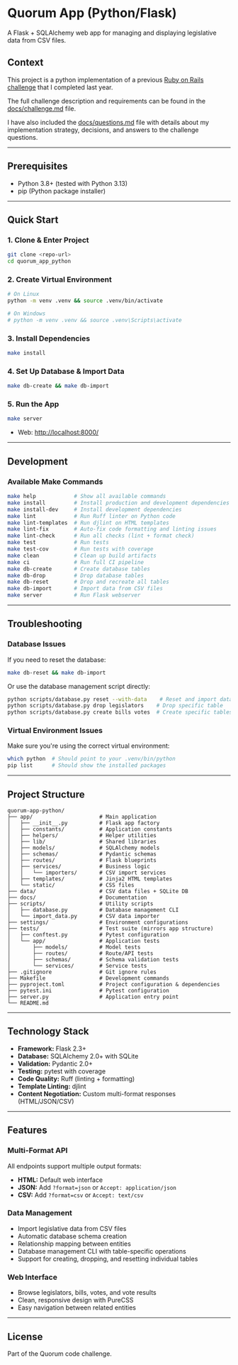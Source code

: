 # Quorum App (Python/Flask)

A Flask + SQLAlchemy web app for managing and displaying legislative data from CSV files. 

## Context

This project is a python implementation of a previous [Ruby on Rails challenge](https://github.com/w-osilva/quorum-app) that I completed last year. 

The full challenge description and requirements can be found in the [docs/challenge.md](docs/challenge.md) file.

I have also included the [docs/questions.md](docs/questions.md) file with details about my implementation strategy, decisions, and answers to the challenge questions.

---

## Prerequisites

- Python 3.8+ (tested with Python 3.13)
- pip (Python package installer)

---

## Quick Start

### 1. Clone & Enter Project

```bash
git clone <repo-url>
cd quorum_app_python
```

### 2. Create Virtual Environment

```bash
# On Linux
python -m venv .venv && source .venv/bin/activate

# On Windows
# python -m venv .venv && source .venv\Scripts\activate
```

### 3. Install Dependencies

```bash
make install
```

### 4. Set Up Database & Import Data

```bash
make db-create && make db-import
```

### 5. Run the App

```bash
make server
```

- Web: [http://localhost:8000/](http://localhost:8000/)

---

## Development

### Available Make Commands

```bash
make help            # Show all available commands
make install         # Install production and development dependencies
make install-dev     # Install development dependencies
make lint            # Run Ruff linter on Python code
make lint-templates  # Run djlint on HTML templates
make lint-fix        # Auto-fix code formatting and linting issues
make lint-check      # Run all checks (lint + format check)
make test            # Run tests
make test-cov        # Run tests with coverage
make clean           # Clean up build artifacts
make ci              # Run full CI pipeline
make db-create       # Create database tables
make db-drop         # Drop database tables
make db-reset        # Drop and recreate all tables
make db-import       # Import data from CSV files
make server          # Run Flask webserver   
```

---

## Troubleshooting

### Database Issues
If you need to reset the database:
```bash
make db-reset && make db-import
```

Or use the database management script directly:
```bash
python scripts/database.py reset --with-data    # Reset and import data in one command
python scripts/database.py drop legislators    # Drop specific table
python scripts/database.py create bills votes  # Create specific tables
```

### Virtual Environment Issues
Make sure you're using the correct virtual environment:
```bash
which python  # Should point to your .venv/bin/python
pip list      # Should show the installed packages
```

---

## Project Structure

```
quorum-app-python/
├── app/                     # Main application
│   ├── __init__.py          # Flask app factory
│   ├── constants/           # Application constants
│   ├── helpers/             # Helper utilities
│   ├── lib/                 # Shared libraries
│   ├── models/              # SQLAlchemy models
│   ├── schemas/             # Pydantic schemas
│   ├── routes/              # Flask blueprints
│   ├── services/            # Business logic
│   │   └── importers/       # CSV import services
│   ├── templates/           # Jinja2 HTML templates
│   └── static/              # CSS files
├── data/                    # CSV data files + SQLite DB
├── docs/                    # Documentation
├── scripts/                 # Utility scripts
│   ├── database.py          # Database management CLI
│   └── import_data.py       # CSV data importer
├── settings/                # Environment configurations
├── tests/                   # Test suite (mirrors app structure)
│   ├── conftest.py          # Pytest configuration
│   └── app/                 # Application tests
│       ├── models/          # Model tests
│       ├── routes/          # Route/API tests
│       ├── schemas/         # Schema validation tests
│       └── services/        # Service tests
├── .gitignore               # Git ignore rules
├── Makefile                 # Development commands
├── pyproject.toml           # Project configuration & dependencies
├── pytest.ini               # Pytest configuration
├── server.py                # Application entry point
└── README.md
```

---

## Technology Stack

- **Framework:** Flask 2.3+
- **Database:** SQLAlchemy 2.0+ with SQLite
- **Validation:** Pydantic 2.0+
- **Testing:** pytest with coverage
- **Code Quality:** Ruff (linting + formatting)
- **Template Linting:** djlint
- **Content Negotiation:** Custom multi-format responses (HTML/JSON/CSV)

---

## Features

### Multi-Format API
All endpoints support multiple output formats:
- **HTML:** Default web interface
- **JSON:** Add `?format=json` or `Accept: application/json`
- **CSV:** Add `?format=csv` or `Accept: text/csv`

### Data Management
- Import legislative data from CSV files
- Automatic database schema creation  
- Relationship mapping between entities
- Database management CLI with table-specific operations
- Support for creating, dropping, and resetting individual tables

### Web Interface
- Browse legislators, bills, votes, and vote results
- Clean, responsive design with PureCSS
- Easy navigation between related entities

---

## License

Part of the Quorum code challenge. 